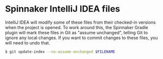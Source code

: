 # Spinnaker IntelliJ IDEA files

IntelliJ IDEA will modify some of these files from their checked-in versions when the project is
opened. To work around this, the Spinnaker Gradle plugin will mark these files in Git as "assume
unchanged", telling Git to ignore any local changes. If you want to commit changes to these files,
you will need to undo that.

```bash
$ git update-index --no-assume-unchanged $FILENAME
```
